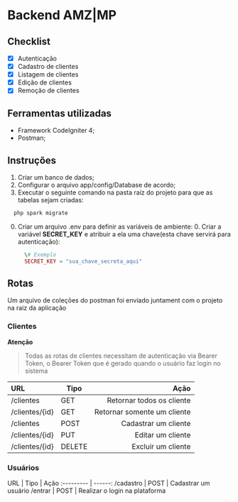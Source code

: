 Backend AMZ|MP
====

Checklist
----

- [x] Autenticação
- [x] Cadastro de clientes
- [x] Listagem de clientes
- [x] Edição de clientes
- [x] Remoção de clientes

Ferramentas utilizadas
----

- Framework CodeIgniter 4;
- Postman;

Instruções
----

1. Criar um banco de dados;
2. Configurar o arquivo app/config/Database de acordo;
0. Executar o seguinte comando na pasta raíz do projeto para que as tabelas sejam criadas:
```php 
  php spark migrate
```
0. Criar um arquivo .env para definir as variáveis de ambiente:
    0. Criar a variável **SECRET_KEY** e atribuir a ela uma chave(esta chave servirá para autenticação):
    ```php 
      \# Exemplo
      SECRET_KEY = "sua_chave_secreta_aqui"
    ```

Rotas
----
<p>Um arquivo de coleções do postman foi enviado juntament com o projeto na raiz da aplicação</p>

### Clientes

**Atenção**
>  Todas as rotas de clientes necessitam de autenticação via Bearer Token, o Bearer Token que é gerado quando o usuário faz login no sistema

URL   |  Tipo | Ação
:--------- | ------- | ------:
/clientes | GET | Retornar todos os cliente
/clientes/{id} | GET | Retornar somente um cliente
/clientes | POST | Cadastrar um cliente
/clientes/{id} | PUT | Editar um cliente
/clientes/{id} | DELETE | Excluir um cliente

### Usuários

URL   |  Tipo | Ação
:--------- | ------:
/cadastro | POST | Cadastrar um usuário
/entrar | POST | Realizar o login na plataforma







